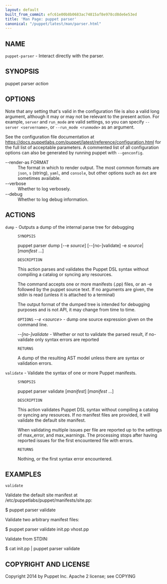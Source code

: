 ```yaml
---
layout: default
built_from_commit: efc61e00b8b0683ac74815af8e978cd8de6e53ed
title: 'Man Page: puppet parser'
canonical: "/puppet/latest/man/parser.html"
---
```


<div class='mp'>
<h2 id="NAME">NAME</h2>
<p class="man-name">
  <code>puppet-parser</code> - <span class="man-whatis">Interact directly with the parser.</span>
</p>

<h2 id="SYNOPSIS">SYNOPSIS</h2>

<p>puppet parser <var>action</var></p>

<h2 id="OPTIONS">OPTIONS</h2>

<p>Note that any setting that's valid in the configuration
file is also a valid long argument, although it may or may not be
relevant to the present action. For example, <code>server</code> and <code>run_mode</code> are valid
settings, so you can specify <code>--server &lt;servername></code>, or
<code>--run_mode &lt;runmode></code> as an argument.</p>

<p>See the configuration file documentation at
<a href="https://docs.puppetlabs.com/puppet/latest/reference/configuration.html" data-bare-link="true">https://docs.puppetlabs.com/puppet/latest/reference/configuration.html</a> for the
full list of acceptable parameters. A commented list of all
configuration options can also be generated by running puppet with
<code>--genconfig</code>.</p>

<dl>
<dt>--render-as FORMAT</dt><dd>The format in which to render output. The most common formats are <code>json</code>,
<code>s</code> (string), <code>yaml</code>, and <code>console</code>, but other options such as <code>dot</code> are
sometimes available.</dd>
<dt>--verbose</dt><dd>Whether to log verbosely.</dd>
<dt class="flush">--debug</dt><dd>Whether to log debug information.</dd>
</dl>


<h2 id="ACTIONS">ACTIONS</h2>

<dl>
<dt><code>dump</code> - Outputs a dump of the internal parse tree for debugging</dt><dd><p><code>SYNOPSIS</code></p>

<p>puppet parser dump [--e <var>source</var>]
[--[no-]validate]
-e <var>source</var>| [<var>manifest</var> ...]</p>

<p><code>DESCRIPTION</code></p>

<p>This action parses and validates the Puppet DSL syntax without compiling a catalog
or syncing any resources.</p>

<p>The command accepts one or more manifests (.pp) files, or an -e followed by the puppet
source text.
If no arguments are given, the stdin is read (unless it is attached to a terminal)</p>

<p>The output format of the dumped tree is intended for debugging purposes and is
not API, it may change from time to time.</p>

<p><code>OPTIONS</code>
<var>--e &lt;source</var>> -
dump one source expression given on the command line.</p>

<p><var>--[no-]validate</var> -
Whether or not to validate the parsed result, if no-validate only syntax errors are reported</p>

<p><code>RETURNS</code></p>

<p>A dump of the resulting AST model unless there are syntax or validation errors.</p></dd>
<dt><code>validate</code> - Validate the syntax of one or more Puppet manifests.</dt><dd><p><code>SYNOPSIS</code></p>

<p>puppet parser validate [<var>manifest</var>] [<var>manifest</var> ...]</p>

<p><code>DESCRIPTION</code></p>

<p>This action validates Puppet DSL syntax without compiling a catalog or
syncing any resources. If no manifest files are provided, it will
validate the default site manifest.</p>

<p>When validating multiple issues per file are reported up
to the settings of max_error, and max_warnings. The processing stops
after having reported issues for the first encountered file with errors.</p>

<p><code>RETURNS</code></p>

<p>Nothing, or the first syntax error encountered.</p></dd>
</dl>


<h2 id="EXAMPLES">EXAMPLES</h2>

<p><code>validate</code></p>

<p>Validate the default site manifest at /etc/puppetlabs/puppet/manifests/site.pp:</p>

<p>$ puppet parser validate</p>

<p>Validate two arbitrary manifest files:</p>

<p>$ puppet parser validate init.pp vhost.pp</p>

<p>Validate from STDIN:</p>

<p>$ cat init.pp | puppet parser validate</p>

<h2 id="COPYRIGHT-AND-LICENSE">COPYRIGHT AND LICENSE</h2>

<p>Copyright 2014 by Puppet Inc.
Apache 2 license; see COPYING</p>

</div>
